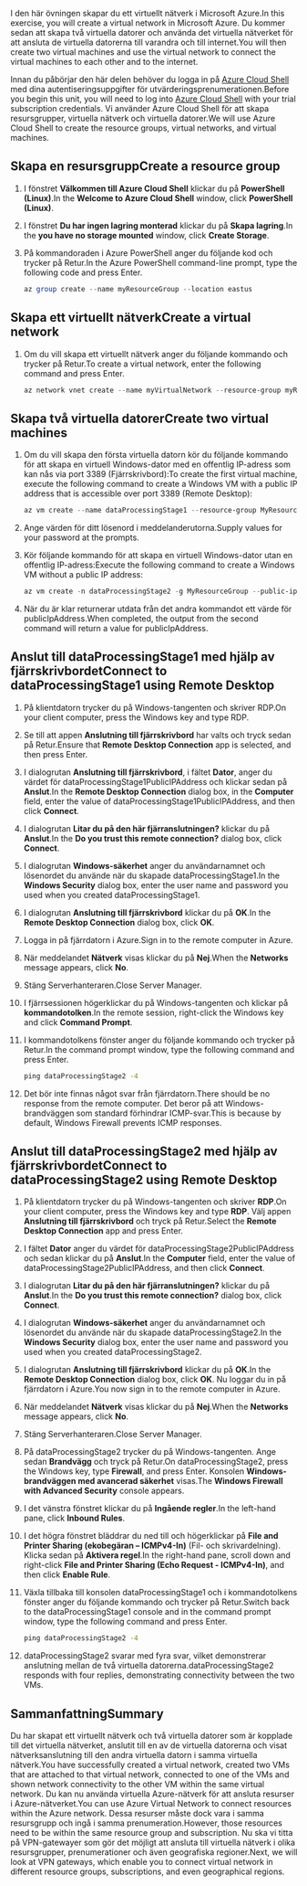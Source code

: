 <span data-ttu-id="3b5e0-101">I den här övningen skapar du ett virtuellt nätverk i Microsoft Azure.</span><span class="sxs-lookup"><span data-stu-id="3b5e0-101">In this exercise, you will create a virtual network in Microsoft Azure.</span></span> <span data-ttu-id="3b5e0-102">Du kommer sedan att skapa två virtuella datorer och använda det virtuella nätverket för att ansluta de virtuella datorerna till varandra och till internet.</span><span class="sxs-lookup"><span data-stu-id="3b5e0-102">You will then create two virtual machines and use the virtual network to connect the virtual machines to each other and to the internet.</span></span>

<span data-ttu-id="3b5e0-103">Innan du påbörjar den här delen behöver du logga in på [Azure Cloud Shell](https://shell.azure.com) med dina autentiseringsuppgifter för utvärderingsprenumerationen.</span><span class="sxs-lookup"><span data-stu-id="3b5e0-103">Before you begin this unit, you will need to log into [Azure Cloud Shell](https://shell.azure.com) with your trial subscription credentials.</span></span> <span data-ttu-id="3b5e0-104">Vi använder Azure Cloud Shell för att skapa resursgrupper, virtuella nätverk och virtuella datorer.</span><span class="sxs-lookup"><span data-stu-id="3b5e0-104">We will use Azure Cloud Shell to create the resource groups, virtual networks, and virtual machines.</span></span>

## <a name="create-a-resource-group"></a><span data-ttu-id="3b5e0-105">Skapa en resursgrupp</span><span class="sxs-lookup"><span data-stu-id="3b5e0-105">Create a resource group</span></span>

1. <span data-ttu-id="3b5e0-106">I fönstret **Välkommen till Azure Cloud Shell** klickar du på **PowerShell (Linux)**.</span><span class="sxs-lookup"><span data-stu-id="3b5e0-106">In the **Welcome to Azure Cloud Shell** window, click **PowerShell (Linux)**.</span></span>

1. <span data-ttu-id="3b5e0-107">I fönstret **Du har ingen lagring monterad** klickar du på **Skapa lagring**.</span><span class="sxs-lookup"><span data-stu-id="3b5e0-107">In the **you have no storage mounted** window, click **Create Storage**.</span></span>

1. <span data-ttu-id="3b5e0-108">På kommandoraden i Azure PowerShell anger du följande kod och trycker på Retur.</span><span class="sxs-lookup"><span data-stu-id="3b5e0-108">In the Azure PowerShell command-line prompt, type the following code and press Enter.</span></span>

    ```PowerShell
    az group create --name myResourceGroup --location eastus
    ```

## <a name="create-a-virtual-network"></a><span data-ttu-id="3b5e0-109">Skapa ett virtuellt nätverk</span><span class="sxs-lookup"><span data-stu-id="3b5e0-109">Create a virtual network</span></span>

1. <span data-ttu-id="3b5e0-110">Om du vill skapa ett virtuellt nätverk anger du följande kommando och trycker på Retur.</span><span class="sxs-lookup"><span data-stu-id="3b5e0-110">To create a virtual network, enter the following command and press Enter.</span></span>

    ```PowerShell
    az network vnet create --name myVirtualNetwork --resource-group myResourceGroup --subnet-name default
    ```

## <a name="create-two-virtual-machines"></a><span data-ttu-id="3b5e0-111">Skapa två virtuella datorer</span><span class="sxs-lookup"><span data-stu-id="3b5e0-111">Create two virtual machines</span></span>

1. <span data-ttu-id="3b5e0-112">Om du vill skapa den första virtuella datorn kör du följande kommando för att skapa en virtuell Windows-dator med en offentlig IP-adress som kan nås via port 3389 (Fjärrskrivbord):</span><span class="sxs-lookup"><span data-stu-id="3b5e0-112">To create the first virtual machine, execute the following command to create a Windows VM with a public IP address that is accessible over port 3389 (Remote Desktop):</span></span>

    ``` PowerShell
    az vm create --name dataProcessingStage1 --resource-group MyResourceGroup --admin-username "DataAdmin"--image Win2016Datacenter
    ```

1. <span data-ttu-id="3b5e0-113">Ange värden för ditt lösenord i meddelanderutorna.</span><span class="sxs-lookup"><span data-stu-id="3b5e0-113">Supply values for your password at the prompts.</span></span>

1. <span data-ttu-id="3b5e0-114">Kör följande kommando för att skapa en virtuell Windows-dator utan en offentlig IP-adress:</span><span class="sxs-lookup"><span data-stu-id="3b5e0-114">Execute the following command to create a Windows VM without a public IP address:</span></span>

    ```PowerShell
    az vm create -n dataProcessingStage2 -g MyResourceGroup --public-ip-address '' --admin-username "DataAdmin"--image Win2016Datacenter
    ```

1. <span data-ttu-id="3b5e0-115">När du är klar returnerar utdata från det andra kommandot ett värde för publicIpAddress.</span><span class="sxs-lookup"><span data-stu-id="3b5e0-115">When completed, the output from the second command will return a value for publicIpAddress.</span></span>

## <a name="connect-to-dataprocessingstage1-using-remote-desktop"></a><span data-ttu-id="3b5e0-116">Anslut till dataProcessingStage1 med hjälp av fjärrskrivbordet</span><span class="sxs-lookup"><span data-stu-id="3b5e0-116">Connect to dataProcessingStage1 using Remote Desktop</span></span>

1. <span data-ttu-id="3b5e0-117">På klientdatorn trycker du på Windows-tangenten och skriver RDP.</span><span class="sxs-lookup"><span data-stu-id="3b5e0-117">On your client computer, press the Windows key and type RDP.</span></span>

1. <span data-ttu-id="3b5e0-118">Se till att appen **Anslutning till fjärrskrivbord** har valts och tryck sedan på Retur.</span><span class="sxs-lookup"><span data-stu-id="3b5e0-118">Ensure that **Remote Desktop Connection** app is selected, and then press Enter.</span></span>

1. <span data-ttu-id="3b5e0-119">I dialogrutan **Anslutning till fjärrskrivbord**, i fältet **Dator**, anger du värdet för dataProcessingStage1PublicIPAddress och klickar sedan på **Anslut**.</span><span class="sxs-lookup"><span data-stu-id="3b5e0-119">In the **Remote Desktop Connection** dialog box, in the **Computer** field, enter the value of dataProcessingStage1PublicIPAddress, and then click **Connect**.</span></span>

1. <span data-ttu-id="3b5e0-120">I dialogrutan **Litar du på den här fjärranslutningen?** klickar du på **Anslut**.</span><span class="sxs-lookup"><span data-stu-id="3b5e0-120">In the **Do you trust this remote connection?** dialog box, click **Connect**.</span></span>

1. <span data-ttu-id="3b5e0-121">I dialogrutan **Windows-säkerhet** anger du användarnamnet och lösenordet du använde när du skapade dataProcessingStage1.</span><span class="sxs-lookup"><span data-stu-id="3b5e0-121">In the **Windows Security** dialog box, enter the user name and password you used when you created dataProcessingStage1.</span></span>

1. <span data-ttu-id="3b5e0-122">I dialogrutan **Anslutning till fjärrskrivbord** klickar du på **OK**.</span><span class="sxs-lookup"><span data-stu-id="3b5e0-122">In the **Remote Desktop Connection** dialog box, click **OK**.</span></span>

1. <span data-ttu-id="3b5e0-123">Logga in på fjärrdatorn i Azure.</span><span class="sxs-lookup"><span data-stu-id="3b5e0-123">Sign in to the remote computer in Azure.</span></span>

1. <span data-ttu-id="3b5e0-124">När meddelandet **Nätverk** visas klickar du på **Nej**.</span><span class="sxs-lookup"><span data-stu-id="3b5e0-124">When the **Networks** message appears, click **No**.</span></span>

1. <span data-ttu-id="3b5e0-125">Stäng Serverhanteraren.</span><span class="sxs-lookup"><span data-stu-id="3b5e0-125">Close Server Manager.</span></span>

1. <span data-ttu-id="3b5e0-126">I fjärrsessionen högerklickar du på Windows-tangenten och klickar på **kommandotolken**.</span><span class="sxs-lookup"><span data-stu-id="3b5e0-126">In the remote session, right-click the Windows key and click **Command Prompt**.</span></span>

1. <span data-ttu-id="3b5e0-127">I kommandotolkens fönster anger du följande kommando och trycker på Retur.</span><span class="sxs-lookup"><span data-stu-id="3b5e0-127">In the command prompt window, type the following command and press Enter.</span></span>

    ```cmd
    ping dataProcessingStage2 -4
    ```

1. <span data-ttu-id="3b5e0-128">Det bör inte finnas något svar från fjärrdatorn.</span><span class="sxs-lookup"><span data-stu-id="3b5e0-128">There should be no response from the remote computer.</span></span> <span data-ttu-id="3b5e0-129">Det beror på att Windows-brandväggen som standard förhindrar ICMP-svar.</span><span class="sxs-lookup"><span data-stu-id="3b5e0-129">This is because by default, Windows Firewall prevents ICMP responses.</span></span>

## <a name="connect-to-dataprocessingstage2-using-remote-desktop"></a><span data-ttu-id="3b5e0-130">Anslut till dataProcessingStage2 med hjälp av fjärrskrivbordet</span><span class="sxs-lookup"><span data-stu-id="3b5e0-130">Connect to dataProcessingStage2 using Remote Desktop</span></span>

1. <span data-ttu-id="3b5e0-131">På klientdatorn trycker du på Windows-tangenten och skriver **RDP**.</span><span class="sxs-lookup"><span data-stu-id="3b5e0-131">On your client computer, press the Windows key and type **RDP**.</span></span> <span data-ttu-id="3b5e0-132">Välj appen **Anslutning till fjärrskrivbord** och tryck på Retur.</span><span class="sxs-lookup"><span data-stu-id="3b5e0-132">Select the **Remote Desktop Connection** app and press Enter.</span></span>

1. <span data-ttu-id="3b5e0-133">I fältet **Dator** anger du värdet för dataProcessingStage2PublicIPAddress och sedan klickar du på **Anslut**.</span><span class="sxs-lookup"><span data-stu-id="3b5e0-133">In the **Computer** field, enter the value of dataProcessingStage2PublicIPAddress, and then click **Connect**.</span></span>

1. <span data-ttu-id="3b5e0-134">I dialogrutan **Litar du på den här fjärranslutningen?** klickar du på **Anslut**.</span><span class="sxs-lookup"><span data-stu-id="3b5e0-134">In the **Do you trust this remote connection?** dialog box, click **Connect**.</span></span>

1. <span data-ttu-id="3b5e0-135">I dialogrutan **Windows-säkerhet** anger du användarnamnet och lösenordet du använde när du skapade dataProcessingStage2.</span><span class="sxs-lookup"><span data-stu-id="3b5e0-135">In the **Windows Security** dialog box, enter the user name and password you used when you created dataProcessingStage2.</span></span>

1. <span data-ttu-id="3b5e0-136">I dialogrutan **Anslutning till fjärrskrivbord** klickar du på **OK**.</span><span class="sxs-lookup"><span data-stu-id="3b5e0-136">In the **Remote Desktop Connection** dialog box, click **OK**.</span></span> <span data-ttu-id="3b5e0-137">Nu loggar du in på fjärrdatorn i Azure.</span><span class="sxs-lookup"><span data-stu-id="3b5e0-137">You now sign in to the remote computer in Azure.</span></span>

1. <span data-ttu-id="3b5e0-138">När meddelandet **Nätverk** visas klickar du på **Nej**.</span><span class="sxs-lookup"><span data-stu-id="3b5e0-138">When the **Networks** message appears, click **No**.</span></span>

1. <span data-ttu-id="3b5e0-139">Stäng Serverhanteraren.</span><span class="sxs-lookup"><span data-stu-id="3b5e0-139">Close Server Manager.</span></span>

1. <span data-ttu-id="3b5e0-140">På dataProcessingStage2 trycker du på Windows-tangenten. Ange sedan **Brandvägg** och tryck på Retur.</span><span class="sxs-lookup"><span data-stu-id="3b5e0-140">On dataProcessingStage2, press the Windows key, type **Firewall**, and press Enter.</span></span> <span data-ttu-id="3b5e0-141">Konsolen **Windows-brandväggen med avancerad säkerhet** visas.</span><span class="sxs-lookup"><span data-stu-id="3b5e0-141">The **Windows Firewall with Advanced Security** console appears.</span></span>

1. <span data-ttu-id="3b5e0-142">I det vänstra fönstret klickar du på **Ingående regler**.</span><span class="sxs-lookup"><span data-stu-id="3b5e0-142">In the left-hand pane, click **Inbound Rules**.</span></span>

1. <span data-ttu-id="3b5e0-143">I det högra fönstret bläddrar du ned till och högerklickar på **File and Printer Sharing (ekobegäran – ICMPv4-In)** (Fil- och skrivardelning). Klicka sedan på **Aktivera regel**.</span><span class="sxs-lookup"><span data-stu-id="3b5e0-143">In the right-hand pane, scroll down and right-click **File and Printer Sharing (Echo Request - ICMPv4-In)**, and then click **Enable Rule**.</span></span>

1. <span data-ttu-id="3b5e0-144">Växla tillbaka till konsolen dataProcessingStage1 och i kommandotolkens fönster anger du följande kommando och trycker på Retur.</span><span class="sxs-lookup"><span data-stu-id="3b5e0-144">Switch back to the dataProcessingStage1 console and in the command prompt window, type the following command and press Enter.</span></span>

    ```cmd
    ping dataProcessingStage2 -4
    ```

1. <span data-ttu-id="3b5e0-145">dataProcessingStage2 svarar med fyra svar, vilket demonstrerar anslutning mellan de två virtuella datorerna.</span><span class="sxs-lookup"><span data-stu-id="3b5e0-145">dataProcessingStage2 responds with four replies, demonstrating connectivity between the two VMs.</span></span>

## <a name="summary"></a><span data-ttu-id="3b5e0-146">Sammanfattning</span><span class="sxs-lookup"><span data-stu-id="3b5e0-146">Summary</span></span>

<span data-ttu-id="3b5e0-147">Du har skapat ett virtuellt nätverk och två virtuella datorer som är kopplade till det virtuella nätverket, anslutit till en av de virtuella datorerna och visat nätverksanslutning till den andra virtuella datorn i samma virtuella nätverk.</span><span class="sxs-lookup"><span data-stu-id="3b5e0-147">You have successfully created a virtual network, created two VMs that are attached to that virtual network, connected to one of the VMs and shown network connectivity to the other VM within the same virtual network.</span></span> <span data-ttu-id="3b5e0-148">Du kan nu använda virtuella Azure-nätverk för att ansluta resurser i Azure-nätverket.</span><span class="sxs-lookup"><span data-stu-id="3b5e0-148">You can use Azure Virtual Network to connect resources within the Azure network.</span></span> <span data-ttu-id="3b5e0-149">Dessa resurser måste dock vara i samma resursgrupp och ingå i samma prenumeration.</span><span class="sxs-lookup"><span data-stu-id="3b5e0-149">However, those resources need to be within the same resource group and subscription.</span></span> <span data-ttu-id="3b5e0-150">Nu ska vi titta på VPN-gatewayer som gör det möjligt att ansluta till virtuella nätverk i olika resursgrupper, prenumerationer och även geografiska regioner.</span><span class="sxs-lookup"><span data-stu-id="3b5e0-150">Next, we will look at VPN gateways, which enable you to connect virtual network in different resource groups, subscriptions, and even geographical regions.</span></span>
